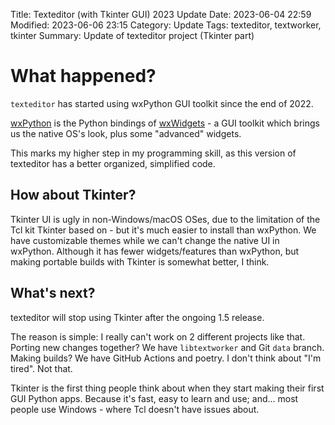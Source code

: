 Title: Texteditor (with Tkinter GUI) 2023 Update
Date: 2023-06-04 22:59
Modified: 2023-06-06 23:15
Category: Update
Tags: texteditor, textworker, tkinter
Summary: Update of texteditor project (Tkinter part)

# What happened?
```texteditor``` has started using wxPython GUI toolkit since the end of 2022.

[wxPython](https://wxpython.org) is the Python bindings of [wxWidgets](https://wxwidgets.org) - a GUI toolkit which brings us the native OS's look, plus some "advanced" widgets.

This marks my higher step in my programming skill, as this version of texteditor has a better organized, simplified code.

## How about Tkinter?
Tkinter UI is ugly in non-Windows/macOS OSes, due to the limitation of the Tcl kit Tkinter based on - but it's much easier to install than wxPython. We have customizable themes while we can't change the native UI in wxPython. Although it has fewer widgets/features than wxPython, but making portable builds with Tkinter is somewhat better, I think.

## What's next?
texteditor will stop using Tkinter after the ongoing 1.5 release.

The reason is simple: I really can't work on 2 different projects like that. Porting new changes together? We have ```libtextworker``` and Git ```data``` branch. Making builds? We have GitHub Actions and poetry. I don't think about "I'm tired". Not that.

Tkinter is the first thing people think about when they start making their first GUI Python apps. Because it's fast, easy to learn and use; and... most people use Windows - where Tcl doesn't have issues about.